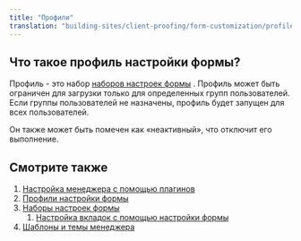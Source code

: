 ```yaml
---
title: "Профили"
translation: "building-sites/client-proofing/form-customization/profiles"
---
```


## Что такое профиль настройки формы?

Профиль - это набор [наборов настроек формы](building-sites/client-proofing/form-customization/sets "Наборы настроек формы") . Профиль может быть ограничен для загрузки только для определенных групп пользователей. Если группы пользователей не назначены, профиль будет запущен для всех пользователей.

Он также может быть помечен как «неактивный», что отключит его выполнение.

## Смотрите также

1. [Настройка менеджера с помощью плагинов](_legacy/administering-your-site/customizing-the-manager-via-plugins)
2. [Профили настройки формы](building-sites/client-proofing/form-customization/profiles)
3. [Наборы настроек формы](building-sites/client-proofing/form-customization/sets)
    1. [Настройка вкладок с помощью настройки формы](building-sites/client-proofing/form-customization/tabs)
4. [Шаблоны и темы менеджера](building-sites/client-proofing/custom-manager-themes)

